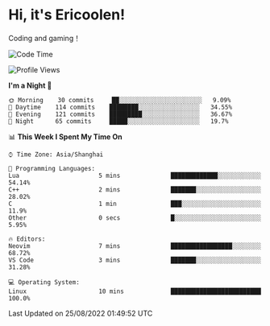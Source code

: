 # Hi, it's Ericoolen!
Coding and gaming！

<!--START_SECTION:waka-->
![Code Time](http://img.shields.io/badge/Code%20Time-348%20hrs%2015%20mins-blue)

![Profile Views](http://img.shields.io/badge/Profile%20Views-1-blue)

**I'm a Night 🦉** 

```text
🌞 Morning    30 commits     ██░░░░░░░░░░░░░░░░░░░░░░░   9.09% 
🌆 Daytime    114 commits    ████████░░░░░░░░░░░░░░░░░   34.55% 
🌃 Evening    121 commits    █████████░░░░░░░░░░░░░░░░   36.67% 
🌙 Night      65 commits     █████░░░░░░░░░░░░░░░░░░░░   19.7%

```


📊 **This Week I Spent My Time On** 

```text
⌚︎ Time Zone: Asia/Shanghai

💬 Programming Languages: 
Lua                      5 mins              █████████████░░░░░░░░░░░░   54.14% 
C++                      2 mins              ███████░░░░░░░░░░░░░░░░░░   28.02% 
C                        1 min               ███░░░░░░░░░░░░░░░░░░░░░░   11.9% 
Other                    0 secs              █░░░░░░░░░░░░░░░░░░░░░░░░   5.95%

🔥 Editors: 
Neovim                   7 mins              █████████████████░░░░░░░░   68.72% 
VS Code                  3 mins              ███████░░░░░░░░░░░░░░░░░░   31.28%

💻 Operating System: 
Linux                    10 mins             █████████████████████████   100.0%

```


 Last Updated on 25/08/2022 01:49:52 UTC
<!--END_SECTION:waka-->

